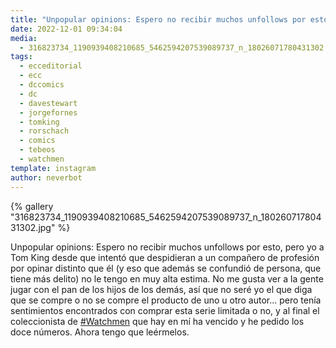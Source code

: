 ```yaml
---
title: "Unpopular opinions: Espero no recibir muchos unfollows por esto"
date: 2022-12-01 09:34:04
media: 
  - 316823734_1190939408210685_5462594207539089737_n_18026071780431302.jpg
tags: 
  - ecceditorial
  - ecc
  - dccomics
  - dc
  - davestewart
  - jorgefornes
  - tomking
  - rorschach
  - comics
  - tebeos
  - watchmen
template: instagram
author: neverbot
---
```


{% gallery "316823734_1190939408210685_5462594207539089737_n_18026071780431302.jpg" %}

Unpopular opinions: Espero no recibir muchos unfollows por esto, pero yo a Tom King desde que intentó que despidieran a un compañero de profesión por opinar distinto que él (y eso que además se confundió de persona, que tiene más delito) no le tengo en muy alta estima. No me gusta ver a la gente jugar con el pan de los hijos de los demás, así que no seré yo el que diga que se compre o no se compre el producto de uno u otro autor... pero tenía sentimientos encontrados con comprar esta serie limitada o no, y al final el coleccionista de [#Watchmen](/tags/watchmen) que hay en mí ha vencido y he pedido los doce números. Ahora tengo que leérmelos.
